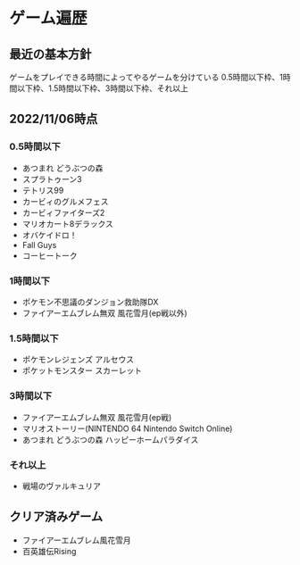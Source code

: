 # ゲーム遍歴

## 最近の基本方針

ゲームをプレイできる時間によってやるゲームを分けている
0.5時間以下枠、1時間以下枠、1.5時間以下枠、3時間以下枠、それ以上

## 2022/11/06時点

### 0.5時間以下

- あつまれ どうぶつの森
- スプラトゥーン3
- テトリス99
- カービィのグルメフェス
- カービィファイターズ2
- マリオカート8デラックス
- オバケイドロ！
- Fall Guys
- コーヒートーク

### 1時間以下

- ポケモン不思議のダンジョン救助隊DX
- ファイアーエムブレム無双 風花雪月(ep戦以外)

### 1.5時間以下

- ポケモンレジェンズ アルセウス
- ポケットモンスター スカーレット

### 3時間以下

- ファイアーエムブレム無双 風花雪月(ep戦)
- マリオストーリー(NINTENDO 64 Nintendo Switch Online)
- あつまれ どうぶつの森 ハッピーホームパラダイス

### それ以上

- 戦場のヴァルキュリア

## クリア済みゲーム

- ファイアーエムブレム風花雪月
- 百英雄伝Rising
